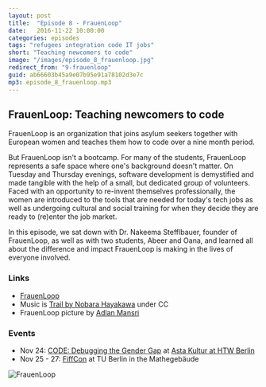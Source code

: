 ```yaml
---
layout: post
title:  "Episode 8 - FrauenLoop"
date:   2016-11-22 10:00:00
categories: episodes
tags: "refugees integration code IT jobs"
short: "Teaching newcomers to code"
image: "/images/episode_8_frauenloop.jpg"
redirect_from: "9-frauenloop"
guid: ab66603b45a9e07b95e91a78102d3e7c
mp3: episode_8_frauenloop.mp3
---
```


## FrauenLoop: Teaching newcomers to code

FrauenLoop is an organization that joins asylum seekers together with European women and teaches them how to code over a nine month period.

But FrauenLoop isn't a bootcamp. For many of the students, FrauenLoop represents a safe space where one's background doesn't matter. On Tuesday and Thursday evenings, software development is demystified and made tangible with the help of a small, but dedicated group of volunteers. Faced with an opportunity to re-invent themselves professionally, the women are introduced to the tools that are needed for today's tech jobs as well as undergoing cultural and social training for when they decide they are ready to (re)enter the job market.

In this episode, we sat down with Dr. Nakeema Stefflbauer, founder of FrauenLoop, as well as with two students, Abeer and Oana, and learned all about the difference and impact FrauenLoop is making in the lives of everyone involved.

### Links

* [FrauenLoop](http://frauenloop.org/)
* Music is [Trail by Nobara Hayakawa](http://freemusicarchive.org/music/Nobara_Hayakawa/Trail_EP/Nobara_Hayakawa_-_Trail_EP_-_Trail) under CC
* FrauenLoop picture by [Adlan Mansri](https://www.twitter.com/Gurzil_)

### Events

* Nov 24: [CODE: Debugging the Gender Gap](http://www.codedoc.co/) at [Asta Kultur at HTW Berlin](https://www.facebook.com/AStA.Kultur/posts/1778977145653382:0)
* Nov 25 - 27: [FiffCon](https://2016.fiffkon.de/) at TU Berlin in the Mathegebäude

![FrauenLoop](/images/episode_8_frauenloop.jpg)

